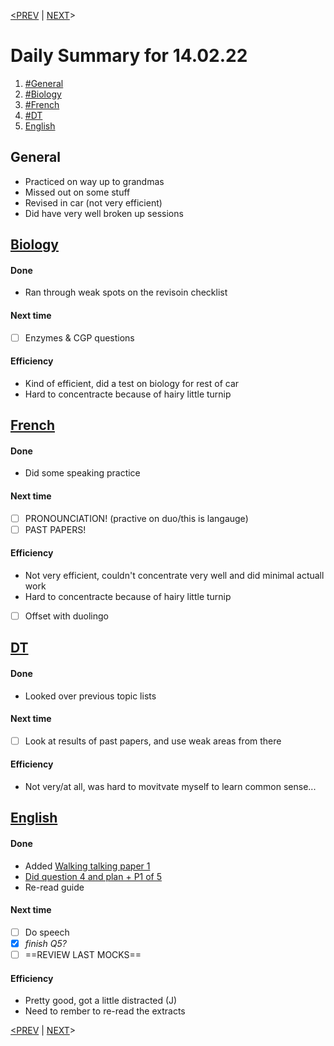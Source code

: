 [<PREV](13.02.22.md)     |    [NEXT](15.02.22.md)>
# Daily Summary for 14.02.22
1. [#General](#General)
2. [#Biology](#Biology)
3. [#French](#French)
4. [#DT](#DT)
5. [English](#Eng%20Index%20English)

## General
* Practiced on way up to grandmas
* Missed out on some stuff
* Revised in car (not very efficient)
* Did have very well broken up sessions

## [Biology](Bio%20Index.md)
#### Done
* Ran through weak spots on the revisoin checklist
#### Next time
- [ ] Enzymes & CGP questions

#### Efficiency
* Kind of efficient,  did a test on biology for rest of car
* Hard to concentracte because of hairy little turnip

## [French](Fr%20Index.md)
#### Done
* Did some speaking practice

#### Next time
- [ ] PRONOUNCIATION! (practive on duo/this is langauge)
- [ ] PAST PAPERS!

#### Efficiency
* Not very efficient, couldn't concentrate very well and did minimal actuall work
* Hard to concentracte because of hairy little turnip
- [ ] Offset with duolingo

## [DT](DT%20Index.md)
#### Done
* Looked over previous topic lists

#### Next time
- [ ] Look at results of past papers, and use weak areas from there

#### Efficiency
* Not very/at all, was hard to movitvate myself to learn common sense...

## [English](Eng%20Index.md)
#### Done
* Added [Walking talking paper 1](Walking%20talking%20paper%201.md)
* [Did question 4 and plan + P1 of 5](12%20Mark%20Q%2001.md)
* Re-read guide

#### Next time
- [ ] Do speech
- [x] *finish Q5?*
- [ ] ==REVIEW LAST MOCKS==

#### Efficiency
* Pretty good, got a little distracted (J)
* Need to rember to re-read the extracts


[<PREV](13.02.22.md)     |    [NEXT](15.02.22.md)>